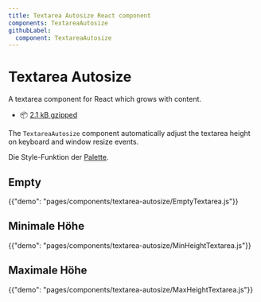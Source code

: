 ```yaml
---
title: Textarea Autosize React component
components: TextareaAutosize
githubLabel:
  component: TextareaAutosize
---
```


# Textarea Autosize

<p class="description">A textarea component for React which grows with content.</p>

- 📦 [2.1 kB gzipped](/size-snapshot)

The `TextareaAutosize` component automatically adjust the textarea height on keyboard and window resize events.

Die Style-Funktion der [Palette](/system/palette/).

## Empty

{{"demo": "pages/components/textarea-autosize/EmptyTextarea.js"}}

## Minimale Höhe

{{"demo": "pages/components/textarea-autosize/MinHeightTextarea.js"}}

## Maximale Höhe

{{"demo": "pages/components/textarea-autosize/MaxHeightTextarea.js"}}
